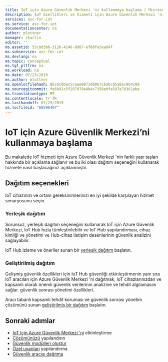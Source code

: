 ```yaml
---
title: IoT için Azure Güvenlik Merkezi 'ni kullanmaya başlama | Microsoft Docs
description: IoT özellikleri ve hizmeti için Azure Güvenlik Merkezi 'nin temel iş akışını anlamak için kullanmaya başlayın.
services: asc-for-iot
ms.service: asc-for-iot
documentationcenter: na
author: mlottner
manager: rkarlin
editor: ''
ms.assetid: 55c8d3b6-3126-4246-8d07-ef88fe5ea84f
ms.subservice: asc-for-iot
ms.devlang: na
ms.topic: conceptual
ms.tgt_pltfrm: na
ms.workload: na
ms.date: 07/23/2019
ms.author: mlottner
ms.openlocfilehash: 86c6c0bac5caae0873d0067c6abcb5a8ac864c88
ms.sourcegitcommit: fe6b91c5f287078e4b4c7356e0fa597e78361abe
ms.translationtype: MT
ms.contentlocale: tr-TR
ms.lasthandoff: 07/29/2019
ms.locfileid: "68596407"
---
```

# <a name="get-started-with-azure-security-center-for-iot"></a>IoT için Azure Güvenlik Merkezi’ni kullanmaya başlama

Bu makalede IoT hizmeti için Azure Güvenlik Merkezi 'nin farklı yapı taşları hakkında bir açıklama sağlanır ve bu iki olası dağıtım seçeneğini kullanarak hizmete nasıl başlacağınız açıklanmıştır.  

## <a name="deployment-options"></a>Dağıtım seçenekleri

IoT cihazınızı ve ortam gereksinimlerinizi en iyi şekilde karşılayan hizmet senaryosunu seçin. 

### <a name="built-in-deployment"></a>Yerleşik dağıtım
Sorunsuz, yerleşik dağıtım seçeneğini kullanarak IoT için Azure Güvenlik Merkezi, IoT Hub hızla tümleştirilebilir ve IoT Hub yapılandırması, cihaz kimliği ve yönetimi ve Hub-cihaz iletişim desenlerinin güvenlik analizini sağlayabilir.

IoT Hub izleme ve öneriler sunan bir [yerleşik dağıtım](iot-hub-integration.md) başlatın. 
    <br>

### <a name="enhanced-deployment"></a>Geliştirilmiş dağıtım
Gelişmiş güvenlik özellikleri için IoT Hub güvenliği etkinleştirmenin yanı sıra IoT aracıları için Azure Güvenlik Merkezi 'ni dağıtmak, IoT cihazlarınızdan ve kapsamlı olarak önemli güvenlik verilerinin analizine ve tehdit algılamasını sağlar. güvenlik sonrası yönetimi özellikleri.

Aracı tabanlı kapsamlı tehdit koruması ve güvenlik sonrası yönetim çözümünü sunan [geliştirilmiş bir dağıtım](security-agents.md) başlatın.
   

## <a name="next-steps"></a>Sonraki adımlar

- [IoT Için Azure Güvenlik Merkezi 'ni](quickstart-onboard-iot-hub.md) etkinleştirme
- [Çözümünüzü](quickstart-configure-your-solution.md) yapılandırın
- [Güvenlik modülleri oluştur](quickstart-create-security-twin.md)
- [Özel uyarıları](quickstart-create-custom-alerts.md) yapılandırma
- [Güvenlik aracısı dağıtma](how-to-deploy-agent.md)

